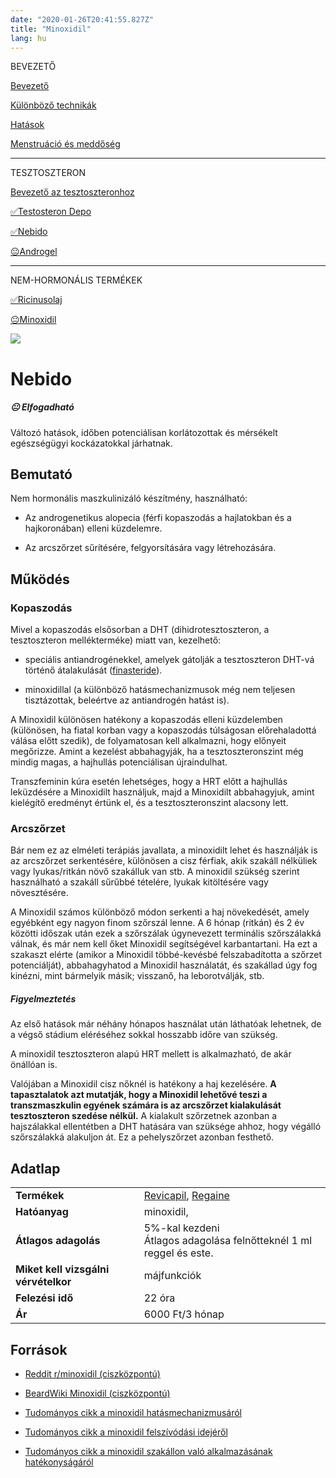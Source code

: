 ```yaml
---
date: "2020-01-26T20:41:55.827Z"
title: "Minoxidil"
lang: hu
---
```


<div class="floating-columns">

<div class="floating-bar">

BEVEZETŐ

[Bevezető](/#/entry?id=maszkulinizalo-hormonterapia)

[Különböző technikák](/#/entry?id=maszkulinizalo-hormonterapia-technikak)

[Hatások](/#/entry?id=maszkulinizalo-hormonterapia-hatasok)


[Menstruáció és meddőség](/#/entry?id=maszkulinizalo-hormonterapia-menstruacio-meddoseg)

<hr />

TESZTOSZTERON

[Bevezető az tesztoszteronhoz](/#/entry?id=tesztoszteron)

[✅Testosteron Depo](/#/entry?id=testosteron-depo)

[✅Nebido](/#/entry?id=nebido)

[😐Androgel](/#/entry?id=androgel)

<hr />

NEM-HORMONÁLIS TERMÉKEK

[✅Ricinusolaj](/#/entry?id=ricinusolaj)

[😐Minoxidil](/#/entry?id=minoxidil)

</div>

<div class="wiki-content">

<div class="header-image"><img src="assets/images/undraw_medical_care.svg" /></div>

# Nebido

<div class="infobox warning">

<h5>😐 Elfogadható</h5>
    
Változó hatások, időben potenciálisan korlátozottak és mérsékelt egészségügyi kockázatokkal járhatnak.

</div>

## Bemutató

Nem hormonális maszkulinizáló készítmény, használható:

* Az androgenetikus alopecia (férfi kopaszodás a hajlatokban és a hajkoronában) elleni küzdelemre.

* Az arcszőrzet sűrítésére, felgyorsítására vagy létrehozására.

## Működés

### Kopaszodás

Mivel a kopaszodás elsősorban a DHT (dihidrotesztoszteron, a tesztoszteron mellékterméke) miatt van, kezelhető:

- speciális antiandrogénekkel, amelyek gátolják a tesztoszteron DHT-vá történő átalakulását ([finasteride](/#/entry?id=finasteride)).

- minoxidillal (a különböző hatásmechanizmusok még nem teljesen tisztázottak, beleértve az antiandrogén hatást is).

A Minoxidil különösen hatékony a kopaszodás elleni küzdelemben (különösen, ha fiatal korban vagy a kopaszodás túlságosan előrehaladottá válása előtt szedik), de folyamatosan kell alkalmazni, hogy előnyeit megőrizze. Amint a kezelést abbahagyják, ha a tesztoszteronszint még mindig magas, a hajhullás potenciálisan újraindulhat.

Transzfeminin kúra esetén lehetséges, hogy a HRT előtt a hajhullás leküzdésére a Minoxidilt használjuk, majd a Minoxidilt abbahagyjuk, amint kielégítő eredményt értünk el, és a tesztoszteronszint alacsony lett.

### Arcszőrzet

Bár nem ez az elméleti terápiás javallata, a minoxidilt lehet és használják is az arcszőrzet serkentésére, különösen a cisz férfiak, akik szakáll nélküliek vagy lyukas/ritkán növő szakálluk van stb. A minoxidil szükség szerint használható a szakáll sűrűbbé tételére, lyukak kitöltésére vagy növesztésére.

A Minoxidil számos különböző módon serkenti a haj növekedését, amely egyébként egy nagyon finom szőrszál lenne. A 6 hónap (ritkán) és 2 év közötti időszak után ezek a szőrszálak úgynevezett terminális szőrszálakká válnak, és már nem kell őket Minoxidil segítségével karbantartani. Ha ezt a szakaszt elérte (amikor a Minoxidil többé-kevésbé felszabadította a szőrzet potenciálját), abbahagyhatod a Minoxidil használatát, és szakállad úgy fog kinézni, mint bármelyik másik; visszanő, ha leborotválják, stb.

<div class="infobox info">

<h5>Figyelmeztetés</h5>
    
Az első hatások már néhány hónapos használat után láthatóak lehetnek, de a végső stádium eléréséhez sokkal hosszabb időre van szükség.

</div>

A minoxidil tesztoszteron alapú HRT mellett is alkalmazható, de akár önállóan is.

Valójában a Minoxidil cisz nőknél is hatékony a haj kezelésére. **A tapasztalatok azt mutatják, hogy a Minoxidil lehetővé teszi a transzmaszkulin egyének számára is az arcszőrzet kialakulását tesztoszteron szedése nélkül.** A kialakult szőrzetnek azonban a hajszálakkal ellentétben a DHT hatására van szüksége ahhoz, hogy végálló szőrszálakká alakuljon át. Ez a pehelyszőrzet azonban festhető.


## Adatlap

<table>
    <tbody>
        <tr>
            <td><b>Termékek</b></td>
            <td>
                <a href="https://www.hazipatika.com/gyogyszerkereso/termek/revicapil_50_mg_ml_kulsoleges_oldat/64519">Revicapil</a>,
                <a href="https://www.hazipatika.com/gyogyszerkereso/termek/regaine_20_mg_ml_kulsoleges_oldat/1407">Regaine</a>
            </td>
        </tr>
        <tr>
            <td><b>Hatóanyag</b></td>
            <td>minoxidil, </td>
        </tr>
        <tr>
            <td><b>Átlagos adagolás</b></td>
            <td>5%-kal kezdeni<br />Átlagos adagolása felnőtteknél 1 ml reggel és este.</td>
        </tr>
        <tr>
            <td><b>Miket kell vizsgálni vérvételkor</b></td>
            <td>
                májfunkciók
            </td>
        </tr>
        <tr>
            <td><b>Felezési idő</b></td>
            <td>22 óra</td>
        </tr>
        <tr>
            <td><b>Ár</b></td>
            <td>6000 Ft/3 hónap</td>
        </tr>
    </tbody>
</table>

## Források

* [Reddit r/minoxidil (ciszközpontú)](https://www.reddit.com/r/minoxidil/)

* [BeardWiki Minoxidil (ciszközpontú)](https://www.beardwiki.com/minoxidil-faq)

* [Tudományos cikk a minoxidil hatásmechanizmusáról](https://pubmed.ncbi.nlm.nih.gov/14996087/ )

* [Tudományos cikk a minoxidil felszívódási idejéről](https://www.ncbi.nlm.nih.gov/pubmed/2395092)

* [Tudományos cikk a minoxidil szakállon való alkalmazásának hatékonyságáról](https://pubmed.ncbi.nlm.nih.gov/26893270/)

</div>
